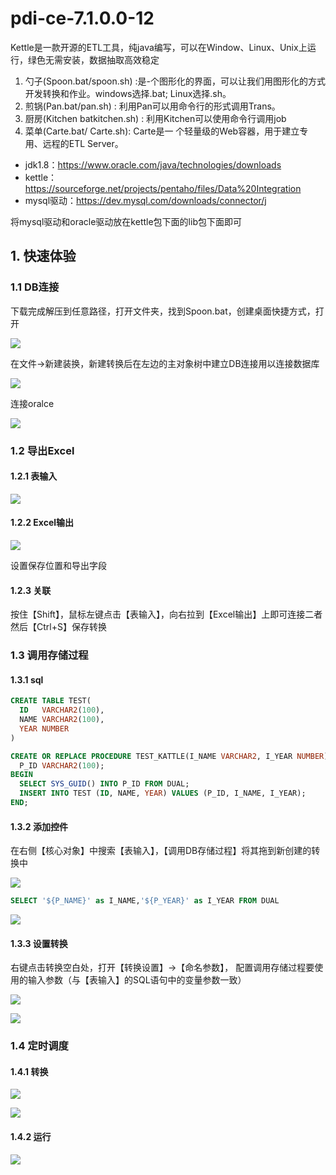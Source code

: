 # pdi-ce-7.1.0.0-12

Kettle是一款开源的ETL工具，纯java编写，可以在Window、Linux、Unix上运行，绿色无需安装，数据抽取高效稳定
1. 勺子(Spoon.bat/spoon.sh) :是-个图形化的界面，可以让我们用图形化的方式开发转换和作业。windows选择.bat; Linux选择.sh。
2. 煎锅(Pan.bat/pan.sh) : 利用Pan可以用命令行的形式调用Trans。
3. 厨房(Kitchen batkitchen.sh) : 利用Kitchen可以使用命令行调用job
4. 菜单(Carte.bat/ Carte.sh): Carte是一 个轻量级的Web容器，用于建立专用、远程的ETL Server。

- jdk1.8：https://www.oracle.com/java/technologies/downloads
- kettle：https://sourceforge.net/projects/pentaho/files/Data%20Integration
- mysql驱动：https://dev.mysql.com/downloads/connector/j

将mysql驱动和oracle驱动放在kettle包下面的lib包下面即可

## 1. 快速体验

### 1.1 DB连接

下载完成解压到任意路径，打开文件夹，找到Spoon.bat，创建桌面快捷方式，打开

![](../../assets/_images/deploy/kattle/1.png)

在文件->新建装换，新建转换后在左边的主对象树中建立DB连接用以连接数据库

![](../../assets/_images/deploy/kattle/2.png)

连接oralce 

![](../../assets/_images/deploy/kattle/3.png)


### 1.2 导出Excel

#### 1.2.1 表输入
   
![](../../assets/_images/deploy/kattle/5.png)

#### 1.2.2 Excel输出

![](../../assets/_images/deploy/kattle/6.png)

设置保存位置和导出字段

#### 1.2.3 关联

按住【Shift】，鼠标左键点击【表输入】，向右拉到【Excel输出】上即可连接二者然后【Ctrl+S】保存转换

### 1.3 调用存储过程

#### 1.3.1 sql

```sql
CREATE TABLE TEST(
  ID   VARCHAR2(100),
  NAME VARCHAR2(100),
  YEAR NUMBER
)

CREATE OR REPLACE PROCEDURE TEST_KATTLE(I_NAME VARCHAR2, I_YEAR NUMBER) AS
  P_ID VARCHAR2(100);
BEGIN
  SELECT SYS_GUID() INTO P_ID FROM DUAL;
  INSERT INTO TEST (ID, NAME, YEAR) VALUES (P_ID, I_NAME, I_YEAR);
END;
```

#### 1.3.2 添加控件

在右侧【核心对象】中搜索【表输入】，【调用DB存储过程】将其拖到新创建的转换中

![](../../assets/_images/deploy/kattle/8.png)

```sql
SELECT '${P_NAME}' as I_NAME,'${P_YEAR}' as I_YEAR FROM DUAL
```

![](../../assets/_images/deploy/kattle/7.png)


#### 1.3.3 设置转换

右键点击转换空白处，打开【转换设置】->【命名参数】， 配置调用存储过程要使用的输入参数（与【表输入】的SQL语句中的变量参数一致）

![](../../assets/_images/deploy/kattle/9.png)

![](../../assets/_images/deploy/kattle/10.png)


### 1.4 定时调度

#### 1.4.1 转换

![](../../assets/_images/deploy/kattle/11.png)

![](../../assets/_images/deploy/kattle/12.png)

#### 1.4.2 运行

![](../../assets/_images/deploy/kattle/13.png)